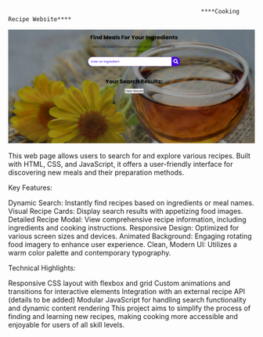                                                            ****Cooking Recipe Website****



![Image alt](https://github.com/Ojesh-Mundale/Recipe-Website/blob/f60163d986e431d73d6681d9b3f29f2a7791b622/Recipepage.png)







This web page allows users to search for and explore various recipes. Built with HTML, CSS, and JavaScript, it offers a user-friendly interface for discovering new meals and their preparation methods.

Key Features:

Dynamic Search: Instantly find recipes based on ingredients or meal names.
Visual Recipe Cards: Display search results with appetizing food images.
Detailed Recipe Modal: View comprehensive recipe information, including ingredients and cooking instructions.
Responsive Design: Optimized for various screen sizes and devices.
Animated Background: Engaging rotating food imagery to enhance user experience.
Clean, Modern UI: Utilizes a warm color palette and contemporary typography.

Technical Highlights:

Responsive CSS layout with flexbox and grid
Custom animations and transitions for interactive elements
Integration with an external recipe API (details to be added)
Modular JavaScript for handling search functionality and dynamic content rendering
This project aims to simplify the process of finding and learning new recipes, making cooking more accessible and enjoyable for users of all skill levels.

